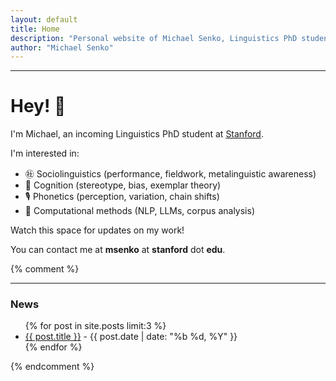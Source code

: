 ```yaml
---
layout: default
title: Home
description: "Personal website of Michael Senko, Linguistics PhD student at Stanford University."
author: "Michael Senko"
---
```


---

# Hey! 👋

I'm Michael, an incoming Linguistics PhD student at [Stanford](https://linguistics.stanford.edu/ "Stanford Linguistics").

I'm interested in:

- ㊓ Sociolinguistics (performance, fieldwork, metalinguistic awareness)
- 🧠 Cognition (stereotype, bias, exemplar theory)
- 🎙️ Phonetics (perception, variation, chain shifts)
- 👾 Computational methods (NLP, LLMs, corpus analysis)

Watch this space for updates on my work! 


You can contact me at **msenko** at **stanford** dot **edu**.

{% comment %}

---

### News

<ul>
  {% for post in site.posts limit:3 %}
    <li>
      <a href="{{ post.url }}">{{ post.title }}</a> - {{ post.date | date: "%b %d, %Y" }}
    </li>
  {% endfor %}
</ul>

{% endcomment %}
